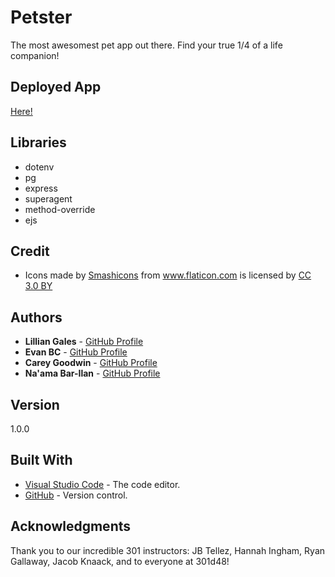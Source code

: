 # Petster
The most awesomest pet app out there. Find your true 1/4 of a life companion!

## Deployed App
[Here!](https://petster-2.herokuapp.com/)

## Libraries
* dotenv
* pg
* express 
* superagent 
* method-override
* ejs

## Credit
* Icons made by <a href="https://www.flaticon.com/authors/smashicons" title="Smashicons">Smashicons</a> from <a href="https://www.flaticon.com/"                 title="Flaticon">www.flaticon.com</a> is licensed by <a href="http://creativecommons.org/licenses/by/3.0/"                 title="Creative Commons BY 3.0" target="_blank">CC 3.0 BY</a>

## Authors
* **Lillian Gales** - [GitHub Profile](https://github.com/lillielise)
* **Evan BC** - [GitHub Profile](https://github.com/EvanBC1)
* **Carey Goodwin** - [GitHub Profile](https://github.com/CareyEG)
* **Na'ama Bar-Ilan** - [GitHub Profile](https://github.com/NaamaBarIlan)

## Version 
1.0.0 

## Built With
* [Visual Studio Code](https://code.visualstudio.com/) - The code editor.
* [GitHub](https://github.com/) -  Version control.


## Acknowledgments
Thank you to our incredible 301 instructors: JB Tellez, Hannah Ingham, Ryan Gallaway, Jacob Knaack, and to everyone at 301d48!
